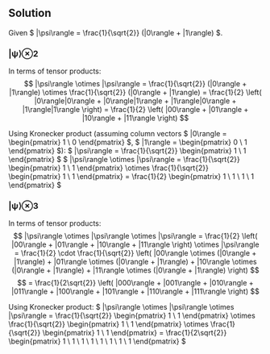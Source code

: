 <!-- 9. Let |ψ⟩ = (|0⟩+ |1⟩)/√2. Write out |ψ⟩⊗2and |ψ⟩⊗3explicitly, both in terms of
tensor products like |0⟩|1⟩, and using the Kronecker product. -->

## Solution

Given $ |\psi\rangle = \frac{1}{\sqrt{2}} (|0\rangle + |1\rangle) $.

### |ψ⟩⊗2

In terms of tensor products:
$$
|\psi\rangle \otimes |\psi\rangle = \frac{1}{\sqrt{2}} (|0\rangle + |1\rangle) \otimes \frac{1}{\sqrt{2}} (|0\rangle + |1\rangle) = \frac{1}{2} \left( |0\rangle|0\rangle + |0\rangle|1\rangle + |1\rangle|0\rangle + |1\rangle|1\rangle \right) = \frac{1}{2} \left( |00\rangle + |01\rangle + |10\rangle + |11\rangle \right)
$$

Using Kronecker product (assuming column vectors $ |0\rangle = \begin{pmatrix} 1 \\ 0 \end{pmatrix} $, $ |1\rangle = \begin{pmatrix} 0 \\ 1 \end{pmatrix} $):
$
|\psi\rangle = \frac{1}{\sqrt{2}} \begin{pmatrix} 1 \\ 1 \end{pmatrix}
$
$
|\psi\rangle \otimes |\psi\rangle = \frac{1}{\sqrt{2}} \begin{pmatrix} 1 \\ 1 \end{pmatrix} \otimes \frac{1}{\sqrt{2}} \begin{pmatrix} 1 \\ 1 \end{pmatrix} = \frac{1}{2} \begin{pmatrix} 1 \\ 1 \\ 1 \\ 1 \end{pmatrix}
$

### |ψ⟩⊗3

In terms of tensor products:
$$
|\psi\rangle \otimes |\psi\rangle \otimes |\psi\rangle = \frac{1}{2} \left( |00\rangle + |01\rangle + |10\rangle + |11\rangle \right) \otimes |\psi\rangle = \frac{1}{2} \cdot \frac{1}{\sqrt{2}} \left( |00\rangle \otimes (|0\rangle + |1\rangle) + |01\rangle \otimes (|0\rangle + |1\rangle) + |10\rangle \otimes (|0\rangle + |1\rangle) + |11\rangle \otimes (|0\rangle + |1\rangle) \right)
$$
$$
= \frac{1}{2\sqrt{2}} \left( |000\rangle + |001\rangle + |010\rangle + |011\rangle + |100\rangle + |101\rangle + |110\rangle + |111\rangle \right)
$$

Using Kronecker product:
$
|\psi\rangle \otimes |\psi\rangle \otimes |\psi\rangle = \frac{1}{\sqrt{2}} \begin{pmatrix} 1 \\ 1 \end{pmatrix} \otimes \frac{1}{\sqrt{2}} \begin{pmatrix} 1 \\ 1 \end{pmatrix} \otimes \frac{1}{\sqrt{2}} \begin{pmatrix} 1 \\ 1 \end{pmatrix} = \frac{1}{2\sqrt{2}} \begin{pmatrix} 1 \\ 1 \\ 1 \\ 1 \\ 1 \\ 1 \\ 1 \\ 1 \end{pmatrix}
$
